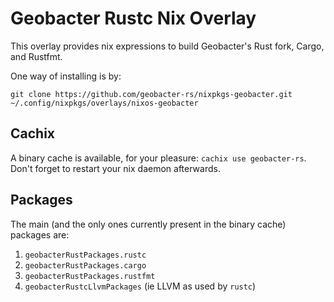 # Geobacter Rustc Nix Overlay

This overlay provides nix expressions to build Geobacter's Rust fork, Cargo, and Rustfmt.

One way of installing is by:
```shell
git clone https://github.com/geobacter-rs/nixpkgs-geobacter.git ~/.config/nixpkgs/overlays/nixos-geobacter
```

## Cachix

A binary cache is available, for your pleasure: `cachix use geobacter-rs`.
Don't forget to restart your nix daemon afterwards.

## Packages

The main (and the only ones currently present in the binary cache) packages are:

1. `geobacterRustPackages.rustc`
1. `geobacterRustPackages.cargo`
1. `geobacterRustPackages.rustfmt`
1. `geobacterRustcLlvmPackages` (ie LLVM as used by `rustc`)
